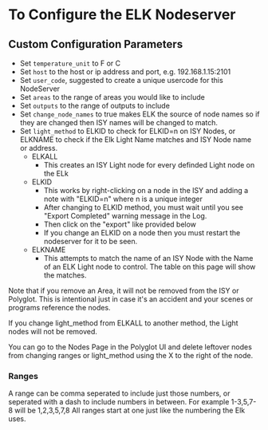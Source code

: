 
# To Configure the ELK Nodeserver

## Custom Configuration Parameters

- Set `temperature_unit` to F or C
- Set `host` to the host or ip address and port, e.g. 192.168.1.15:2101
- Set `user_code`, suggested to create a unique usercode for this NodeServer
- Set `areas` to the range of areas you would like to include
- Set `outputs` to the range of outputs to include
- Set `change_node_names` to true makes ELK the source of node names so if they are changed then ISY names will be changed to match.
- Set `light_method` to ELKID to check for ELKID=n on ISY Nodes, or ELKNAME to check if the Elk Light Name matches and ISY Node name or address.
  - ELKALL
    - This creates an ISY Light node for every definded Light node on the ELk
  - ELKID
    - This works by right-clicking on a node in the ISY and adding a note with "ELKID=n" where n is a unique integer
    - After changing to ELKID method, you must wait until you see "Export Completed" warning message in the Log.
    - Then click on the "export" like provided below
    - If you change an ELKID on a node then you must restart the nodeserver for it to be seen.
  - ELKNAME
    - This attempts to match the name of an ISY Node with the Name of an ELK Light node to control. The table on this page will show the matches.

Note that if you remove an Area, it will not be removed from the ISY or Polyglot.  This is intentional just in case it's an accident and your scenes or programs reference the nodes.  

If you change light_method from ELKALL to another method, the Light nodes will not be removed.

You can go to the Nodes Page in the Polyglot UI and delete leftover nodes from changing ranges or light_method using the X to the right of the node.

### Ranges
A range can be comma seperated to include just those numbers, or seperated with a dash to include numbers in between.  For example 1-3,5,7-8 will be 1,2,3,5,7,8
All ranges start at one just like the numbering the Elk uses.





